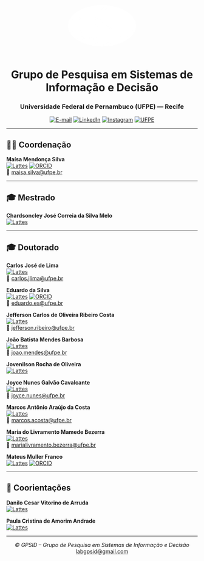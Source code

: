 <div align="center">

<img src="gpsid.png" alt="Logo GPSID" width="180" style="border-radius: 50%; margin-bottom: 15px;"/>

# Grupo de Pesquisa em Sistemas de Informação e Decisão
### Universidade Federal de Pernambuco (UFPE) — Recife

[![E-mail](https://img.shields.io/badge/-labgpsid%40gmail.com-D14836?style=flat&logo=gmail&logoColor=white)](mailto:labgpsid@gmail.com)
[![LinkedIn](https://img.shields.io/badge/-LinkedIn-0A66C2?style=flat&logo=linkedin&logoColor=white)](https://www.linkedin.com/company/grupo-de-pesquisa-em-sistemas-de-informa%C3%A7%C3%A3o-e-decis%C3%A3o-gpsid-ufpe/)
[![Instagram](https://img.shields.io/badge/-Instagram-E4405F?style=flat&logo=instagram&logoColor=white)](https://www.instagram.com/labgpsid/)
[![UFPE](https://img.shields.io/badge/-UFPE-7C002D?style=flat&logo=academia&logoColor=white)](https://www.ufpe.br)

---

</div>

## 👩‍🏫 Coordenação

**Maísa Mendonça Silva**  
[![Lattes](https://img.shields.io/badge/-Lattes-007ACC?style=flat&logo=google-scholar&logoColor=white)](http://lattes.cnpq.br/1719660651640802)
[![ORCID](https://img.shields.io/badge/-ORCID-A6CE39?style=flat&logo=orcid&logoColor=white)](https://orcid.org/0000-0003-4223-2769)  
📧 maisa.silva@ufpe.br

---

## 🎓 Mestrado

**Chardsoncley José Correia da Silva Melo**  
[![Lattes](https://img.shields.io/badge/-Lattes-007ACC?style=flat&logo=google-scholar&logoColor=white)](http://lattes.cnpq.br/4730758926255746)

---

## 🎓 Doutorado

**Carlos José de Lima**  
[![Lattes](https://img.shields.io/badge/-Lattes-007ACC?style=flat&logo=google-scholar&logoColor=white)](http://lattes.cnpq.br/6652468960979337)  
📧 carlos.jlima@ufpe.br  

**Eduardo da Silva**  
[![Lattes](https://img.shields.io/badge/-Lattes-007ACC?style=flat&logo=google-scholar&logoColor=white)](http://lattes.cnpq.br/9698302403435499)
[![ORCID](https://img.shields.io/badge/-ORCID-A6CE39?style=flat&logo=orcid&logoColor=white)](https://orcid.org/0000-0002-2455-2294)  
📧 eduardo.es@ufpe.br  

**Jefferson Carlos de Oliveira Ribeiro Costa**  
[![Lattes](https://img.shields.io/badge/-Lattes-007ACC?style=flat&logo=google-scholar&logoColor=white)](http://lattes.cnpq.br/6411337258532071)  
📧 jefferson.ribeiro@ufpe.br  

**João Batista Mendes Barbosa**  
[![Lattes](https://img.shields.io/badge/-Lattes-007ACC?style=flat&logo=google-scholar&logoColor=white)](http://lattes.cnpq.br/4686033623536696)  
📧 joao.mendes@ufpe.br  

**Jovenilson Rocha de Oliveira**  
[![Lattes](https://img.shields.io/badge/-Lattes-007ACC?style=flat&logo=google-scholar&logoColor=white)](http://lattes.cnpq.br/4863817903775091)

**Joyce Nunes Galvão Cavalcante**  
[![Lattes](https://img.shields.io/badge/-Lattes-007ACC?style=flat&logo=google-scholar&logoColor=white)](http://lattes.cnpq.br/9078115312448557)  
📧 joyce.nunes@ufpe.br  

**Marcos Antônio Araújo da Costa**  
[![Lattes](https://img.shields.io/badge/-Lattes-007ACC?style=flat&logo=google-scholar&logoColor=white)](http://lattes.cnpq.br/0908944937890798)  
📧 marcos.acosta@ufpe.br  

**Maria do Livramento Mamede Bezerra**  
[![Lattes](https://img.shields.io/badge/-Lattes-007ACC?style=flat&logo=google-scholar&logoColor=white)](http://lattes.cnpq.br/2045810723587545)  
📧 marialivramento.bezerra@ufpe.br  

**Mateus Muller Franco**  
[![Lattes](https://img.shields.io/badge/-Lattes-007ACC?style=flat&logo=google-scholar&logoColor=white)](http://lattes.cnpq.br/9554919145483656)
[![ORCID](https://img.shields.io/badge/-ORCID-A6CE39?style=flat&logo=orcid&logoColor=white)](https://orcid.org/0000-0001-5137-4342)

---

## 🤝 Coorientações

**Danilo Cesar Vitorino de Arruda**  
[![Lattes](https://img.shields.io/badge/-Lattes-007ACC?style=flat&logo=google-scholar&logoColor=white)](http://lattes.cnpq.br/2725265019496657)

**Paula Cristina de Amorim Andrade**  
[![Lattes](https://img.shields.io/badge/-Lattes-007ACC?style=flat&logo=google-scholar&logoColor=white)](http://lattes.cnpq.br/6398108441133432)

---

<div align="center">

<i>© GPSID – Grupo de Pesquisa em Sistemas de Informação e Decisão</i><br>
<a href="mailto:labgpsid@gmail.com">labgpsid@gmail.com</a>

</div>
